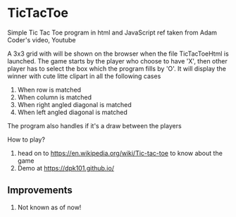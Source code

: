 # TicTacToe
Simple Tic Tac Toe program in html and JavaScript
ref taken from Adam Coder's video, Youtube

A 3x3 grid with will be shown on the browser when the file TicTacToeHtml is launched.
The game starts by the player who choose to have 'X', then other player has to select the box which the program fills by 'O'.
It will display the winner with cute litte clipart in all the following cases
1. When row is matched
2. When column is matched
3. When right angled diagonal is matched
4. When left angled diagonal is matched

The program also handles if it's a draw between the players

How to play?
1. head on to https://en.wikipedia.org/wiki/Tic-tac-toe to know about the game
2. Demo at https://dpk101.github.io/ 

Improvements
------------
1. Not known as of now!
